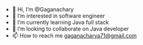 - 👋 Hi, I’m @Gaganachary
- 👀 I’m interested in software engineer
- 🌱 I’m currently learning Java full stack
- 💞️ I’m looking to collaborate on Java developer
- 📫 How to reach me gaganacharya71@gmail.com
<!---
Gaganachary/Gaganachary is a ✨ special ✨ repository because its `README.md` (this file) appears on your GitHub profile.
You can click the Preview link to take a look at your changes.
--->
